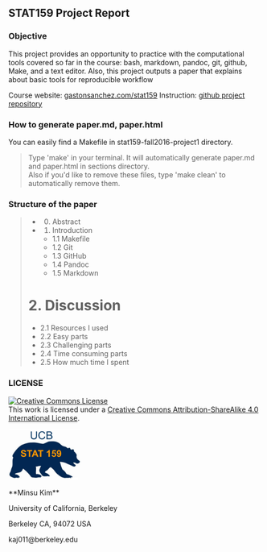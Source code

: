 ## STAT159 Project Report

### Objective 
This project provides an opportunity to practice with the computational tools covered so far in the
course: bash, markdown, pandoc, git, github, Make, and a text editor. Also, this project outputs a paper that explains about basic tools for reproducible workflow

Course website: [gastonsanchez.com/stat159](http://gastonsanchez.com/stat159)
Instruction: [github project repository](https://github.com/ucb-stat159/stat159-fall-2016/tree/master/projects)

### How to generate paper.md, paper.html
You can easily find a Makefile in stat159-fall2016-project1 directory. 

> Type 'make' in your terminal. It will automatically generate paper.md and paper.html in sections directory.  
> Also if you'd like to remove these files, type 'make clean' to automatically remove them.

### Structure of the paper

> * 0. Abstract
> * 1. Introduction
>	* 1.1 Makefile
>	* 1.2 Git
>	* 1.3 GitHub
>	* 1.4 Pandoc
>	* 1.5 Markdown
> # 2. Discussion
>	* 2.1 Resources I used
>	* 2.2 Easy parts
>	* 2.3 Challenging parts
>	* 2.4 Time consuming parts
>	* 2.5 How much time I spent

### LICENSE

<a rel="license" href="http://creativecommons.org/licenses/by-sa/4.0/"><img alt="Creative Commons License" style="border-width:0" src="https://i.creativecommons.org/l/by-sa/4.0/88x31.png" /></a><br />This work is licensed under a <a rel="license" href="http://creativecommons.org/licenses/by-sa/4.0/">Creative Commons Attribution-ShareAlike 4.0 International License</a>.

<p>
<img src="/images/stat159-logo.png" height="100" /> 
</p>
**Minsu Kim**
<p> University of California, Berkeley </p>
<p> Berkeley CA, 94072 USA </p>
<p> kaj011@berkeley.edu </p>
